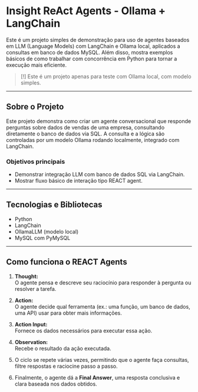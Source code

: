 # Insight ReAct Agents - Ollama + LangChain

Este é um projeto simples de demonstração para uso de agentes baseados em LLM (Language Models) com LangChain e Ollama local, aplicados a consultas em banco de dados MySQL. Além disso, mostra exemplos básicos de como trabalhar com concorrência em Python para tornar a execução mais eficiente.

> [!] Este é um projeto apenas para teste com Ollama local, com modelo simples.

---

## Sobre o Projeto

Este projeto demonstra como criar um agente conversacional que responde perguntas sobre dados de vendas de uma empresa, consultando diretamente o banco de dados via SQL. A consulta e a lógica são controladas por um modelo Ollama rodando localmente, integrado com LangChain.

### Objetivos principais

- Demonstrar integração LLM com banco de dados SQL via LangChain.  
- Mostrar fluxo básico de interação tipo REACT agent.  

---

## Tecnologias e Bibliotecas

- Python  
- LangChain  
- OllamaLLM (modelo local)  
- MySQL com PyMySQL  

---

## Como funciona o REACT Agents

1. **Thought:**  
   O agente pensa e descreve seu raciocínio para responder à pergunta ou resolver a tarefa.

2. **Action:**  
   O agente decide qual ferramenta (ex.: uma função, um banco de dados, uma API) usar para obter mais informações.

3. **Action Input:**  
   Fornece os dados necessários para executar essa ação.

4. **Observation:**  
   Recebe o resultado da ação executada.

5. O ciclo se repete várias vezes, permitindo que o agente faça consultas, filtre respostas e raciocine passo a passo.

6. Finalmente, o agente dá a **Final Answer**, uma resposta conclusiva e clara baseada nos dados obtidos.
